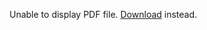
<!DOCTYPE html> 
<object data="liyanasWritings.pdf" type="application/pdf" width="100%" height="500px"> <p>Unable to display PDF file. <a href="liyanasWritings.pdf">Download</a> instead.</p> </object> </body> </html>
